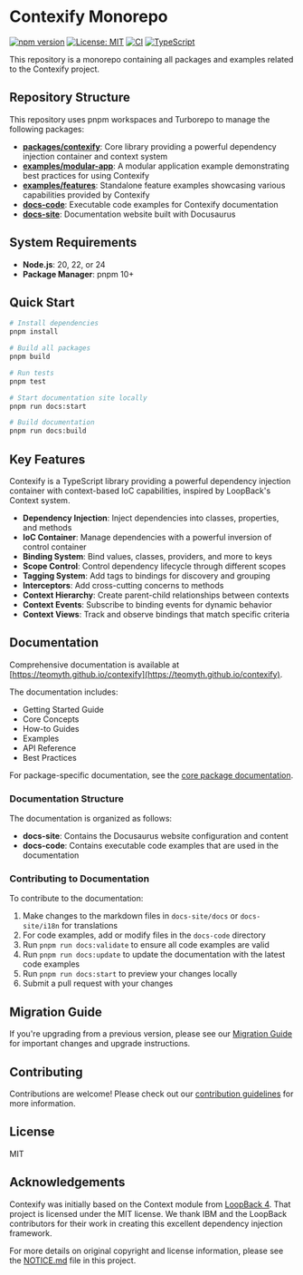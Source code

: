 # Contexify Monorepo

[![npm version](https://img.shields.io/npm/v/contexify.svg)](https://www.npmjs.com/package/contexify)
[![License: MIT](https://img.shields.io/badge/License-MIT-yellow.svg)](https://opensource.org/licenses/MIT)
[![CI](https://github.com/teomyth/contexify/actions/workflows/ci.yml/badge.svg)](https://github.com/teomyth/contexify/actions/workflows/ci.yml)
[![TypeScript](https://img.shields.io/badge/TypeScript-5.8-blue.svg)](https://www.typescriptlang.org/)

This repository is a monorepo containing all packages and examples related to the Contexify project.

## Repository Structure

This repository uses pnpm workspaces and Turborepo to manage the following packages:

- [**packages/contexify**](./packages/contexify/): Core library providing a powerful dependency injection container and context system
- [**examples/modular-app**](./examples/modular-app/): A modular application example demonstrating best practices for using Contexify
- [**examples/features**](./examples/features/): Standalone feature examples showcasing various capabilities provided by Contexify
- [**docs-code**](./docs-code/): Executable code examples for Contexify documentation
- [**docs-site**](./docs-site/): Documentation website built with Docusaurus

## System Requirements

- **Node.js**: 20, 22, or 24
- **Package Manager**: pnpm 10+

## Quick Start

```bash
# Install dependencies
pnpm install

# Build all packages
pnpm build

# Run tests
pnpm test

# Start documentation site locally
pnpm run docs:start

# Build documentation
pnpm run docs:build
```

## Key Features

Contexify is a TypeScript library providing a powerful dependency injection container with context-based IoC capabilities, inspired by LoopBack's Context system.

- **Dependency Injection**: Inject dependencies into classes, properties, and methods
- **IoC Container**: Manage dependencies with a powerful inversion of control container
- **Binding System**: Bind values, classes, providers, and more to keys
- **Scope Control**: Control dependency lifecycle through different scopes
- **Tagging System**: Add tags to bindings for discovery and grouping
- **Interceptors**: Add cross-cutting concerns to methods
- **Context Hierarchy**: Create parent-child relationships between contexts
- **Context Events**: Subscribe to binding events for dynamic behavior
- **Context Views**: Track and observe bindings that match specific criteria

## Documentation

Comprehensive documentation is available at [https://teomyth.github.io/contexify](https://teomyth.github.io/contexify).

The documentation includes:

- Getting Started Guide
- Core Concepts
- How-to Guides
- Examples
- API Reference
- Best Practices

For package-specific documentation, see the [core package documentation](./packages/contexify/README.md).

### Documentation Structure

The documentation is organized as follows:

- **docs-site**: Contains the Docusaurus website configuration and content
- **docs-code**: Contains executable code examples that are used in the documentation

### Contributing to Documentation

To contribute to the documentation:

1. Make changes to the markdown files in `docs-site/docs` or `docs-site/i18n` for translations
2. For code examples, add or modify files in the `docs-code` directory
3. Run `pnpm run docs:validate` to ensure all code examples are valid
4. Run `pnpm run docs:update` to update the documentation with the latest code examples
5. Run `pnpm run docs:start` to preview your changes locally
6. Submit a pull request with your changes

## Migration Guide

If you're upgrading from a previous version, please see our [Migration Guide](./MIGRATION.md) for important changes and upgrade instructions.

## Contributing

Contributions are welcome! Please check out our [contribution guidelines](./CONTRIBUTING.md) for more information.

## License

MIT

## Acknowledgements

Contexify was initially based on the Context module from [LoopBack 4](https://github.com/loopbackio/loopback-next). That project is licensed under the MIT license. We thank IBM and the LoopBack contributors for their work in creating this excellent dependency injection framework.

For more details on original copyright and license information, please see the [NOTICE.md](./NOTICE.md) file in this project.
